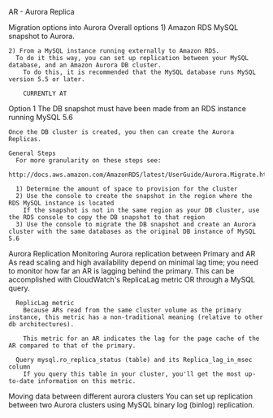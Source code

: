AR - Aurora Replica

Migration options into Aurora
  Overall options
    1) Amazon RDS MySQL snapshot to Aurora.

    2) From a MySQL instance running externally to Amazon RDS.
      To do it this way, you can set up replication between your MySQL database, and an Amazon Aurora DB cluster.  
        To do this, it is recommended that the MySQL database runs MySQL version 5.5 or later.

        CURRENTLY AT

  Option 1
    The DB snapshot must have been made from an RDS instance running MySQL 5.6

    Once the DB cluster is created, you then can create the Aurora Replicas.

    General Steps
      For more granularity on these steps see:
        http://docs.aws.amazon.com/AmazonRDS/latest/UserGuide/Aurora.Migrate.html

      1) Determine the amount of space to provision for the cluster
      2) Use the console to create the snapshot in the region where the RDS MySQL instance is located
        If the snapshot is not in the same region as your DB cluster, use the RDS console to copy the DB snapshot to that region
      3) Use the console to migrate the DB snapshot and create an Aurora cluster with the same databases as the original DB instance of MySQL 5.6

Aurora Replication
  Monitoring Aurora replication between Primary and AR
    As read scaling and high availability depend on minimal lag time; you need to monitor how far an AR is lagging behind the primary.
      This can be accomplished with CloudWatch's ReplicaLag metric OR through a MySQL query.

      ReplicLag metric
        Because ARs read from the same cluster volume as the primary instance, this metric has a non-traditional meaning (relative to other db architectures).

        This metric for an AR indicates the lag for the page cache of the AR compared to that of the primary.

      Query mysql.ro_replica_status (table) and its Replica_lag_in_msec column
        If you query this table in your cluster, you'll get the most up-to-date information on this metric.


  Moving data between different aurora clusters
    You can set up replication between two Aurora clusters using MySQL binary log (binlog) replication.
